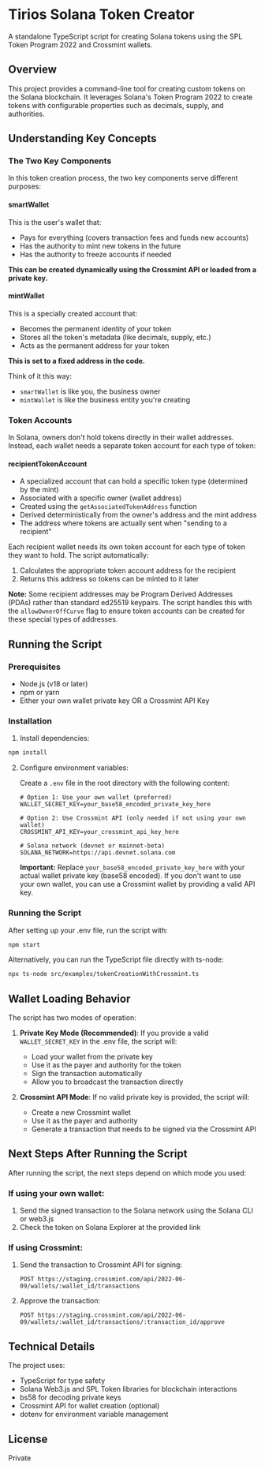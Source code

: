 # Tirios Solana Token Creator

A standalone TypeScript script for creating Solana tokens using the SPL Token Program 2022 and Crossmint wallets.

## Overview

This project provides a command-line tool for creating custom tokens on the Solana blockchain. It leverages Solana's Token Program 2022 to create tokens with configurable properties such as decimals, supply, and authorities.

## Understanding Key Concepts

### The Two Key Components

In this token creation process, the two key components serve different purposes:

#### smartWallet

This is the user's wallet that:
- Pays for everything (covers transaction fees and funds new accounts)
- Has the authority to mint new tokens in the future
- Has the authority to freeze accounts if needed

**This can be created dynamically using the Crossmint API or loaded from a private key.**

#### mintWallet

This is a specially created account that:
- Becomes the permanent identity of your token
- Stores all the token's metadata (like decimals, supply, etc.)
- Acts as the permanent address for your token

**This is set to a fixed address in the code.**

Think of it this way:
- `smartWallet` is like you, the business owner
- `mintWallet` is like the business entity you're creating

### Token Accounts

In Solana, owners don't hold tokens directly in their wallet addresses. Instead, each wallet needs a separate token account for each type of token:

#### recipientTokenAccount

- A specialized account that can hold a specific token type (determined by the mint)
- Associated with a specific owner (wallet address)
- Created using the `getAssociatedTokenAddress` function
- Derived deterministically from the owner's address and the mint address
- The address where tokens are actually sent when "sending to a recipient"

Each recipient wallet needs its own token account for each type of token they want to hold. The script automatically:
1. Calculates the appropriate token account address for the recipient
2. Returns this address so tokens can be minted to it later

**Note:** Some recipient addresses may be Program Derived Addresses (PDAs) rather than standard ed25519 keypairs. The script handles this with the `allowOwnerOffCurve` flag to ensure token accounts can be created for these special types of addresses.

## Running the Script

### Prerequisites

- Node.js (v18 or later)
- npm or yarn
- Either your own wallet private key OR a Crossmint API Key

### Installation

1. Install dependencies:
```bash
npm install
```

2. Configure environment variables:
   
   Create a `.env` file in the root directory with the following content:
   ```
   # Option 1: Use your own wallet (preferred)
   WALLET_SECRET_KEY=your_base58_encoded_private_key_here
   
   # Option 2: Use Crossmint API (only needed if not using your own wallet)
   CROSSMINT_API_KEY=your_crossmint_api_key_here

   # Solana network (devnet or mainnet-beta)
   SOLANA_NETWORK=https://api.devnet.solana.com
   ```
   
   **Important:** Replace `your_base58_encoded_private_key_here` with your actual wallet private key (base58 encoded). 
   If you don't want to use your own wallet, you can use a Crossmint wallet by providing a valid API key.

### Running the Script

After setting up your .env file, run the script with:
```bash
npm start
```

Alternatively, you can run the TypeScript file directly with ts-node:
```bash
npx ts-node src/examples/tokenCreationWithCrossmint.ts
```

## Wallet Loading Behavior

The script has two modes of operation:

1. **Private Key Mode (Recommended)**: If you provide a valid `WALLET_SECRET_KEY` in the .env file, the script will:
   - Load your wallet from the private key
   - Use it as the payer and authority for the token
   - Sign the transaction automatically
   - Allow you to broadcast the transaction directly

2. **Crossmint API Mode**: If no valid private key is provided, the script will:
   - Create a new Crossmint wallet
   - Use it as the payer and authority
   - Generate a transaction that needs to be signed via the Crossmint API

## Next Steps After Running the Script

After running the script, the next steps depend on which mode you used:

### If using your own wallet:

1. Send the signed transaction to the Solana network using the Solana CLI or web3.js
2. Check the token on Solana Explorer at the provided link

### If using Crossmint:

1. Send the transaction to Crossmint API for signing:
   ```
   POST https://staging.crossmint.com/api/2022-06-09/wallets/:wallet_id/transactions
   ```
   
2. Approve the transaction:
   ```
   POST https://staging.crossmint.com/api/2022-06-09/wallets/:wallet_id/transactions/:transaction_id/approve
   ```

## Technical Details

The project uses:
- TypeScript for type safety
- Solana Web3.js and SPL Token libraries for blockchain interactions
- bs58 for decoding private keys
- Crossmint API for wallet creation (optional)
- dotenv for environment variable management

## License

Private
